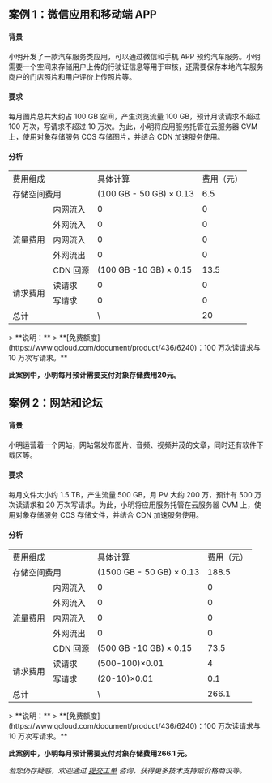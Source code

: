 ## 案例 1：微信应用和移动端 APP
#### 背景
小明开发了一款汽车服务类应用，可以通过微信和手机 APP 预约汽车服务。小明需要一个空间来存储用户上传的行驶证信息等用于审核，还需要保存本地汽车服务商户的门店照片和用户评价上传照片等。
#### 要求
每月图片总共大约占 100 GB 空间，产生浏览流量 100 GB，预计月读请求不超过 100 万次，写请求不超过 10 万次。为此，小明将应用服务托管在云服务器 CVM 上，使用对象存储服务 COS 存储图片，并结合 CDN 加速服务使用。
#### 分析
<style>
table th:first-of-type {
    width: 150px;
}
</style>
<table>
   <tr>
        <td colspan="2">费用组成</td> 
        <td>具体计算</td>
	<td>费用（元）</td>
   </tr>
   <tr>
        <td colspan="2">存储空间费用</td> 
        <td>(100 GB - 50 GB) × 0.13</td> 
	<td>6.5</td> 
   </tr>
   <tr>
        <td rowspan="5">流量费用</td> 
	<td>内网流入</td> 
        <td>0</td> 
	<td>0</td>
   </tr>
   <tr>
	<td>外网流入</td>
        <td>0</td> 
        <td>0</td>
   </tr>
   <tr>
	<td>内网流入</td> 
        <td>0</td> 
        <td>0</td>
   </tr>
   <tr>
	<td>外网流出</td>
        <td>0</td> 
        <td>0</td>
   </tr>
   <tr>
	<td>CDN 回源</td>
        <td>(100 GB -10 GB) × 0.15</td> 
	<td>13.5</td>
   </tr>
   <tr>
        <td rowspan="2">请求费用</td>    
        <td >读请求</td>  
	<td>0</td> 
	<td>0</td>
    </tr>
    <tr>
	<td>写请求</td>
        <td>0</td>  
	<td>0</td>
   </tr>
   <tr>
        <td colspan="2">总计</td>  
	<td>\</td> 
	<td>20</td>
   </tr>
</table>
> **说明：**
> **[免费额度](https://www.qcloud.com/document/product/436/6240)：100 万次读请求与 10 万次写请求。**

**此案例中，小明每月预计需要支付对象存储费用20元。**
## 案例 2：网站和论坛
#### 背景
小明运营着一个网站，网站常发布图片、音频、视频并茂的文章，同时还有软件下载区等。
#### 要求
每月文件大小约 1.5 TB，产生流量 500 GB，月 PV 大约 200 万，预计有 500 万次读请求和 20 万次写请求。为此，小明将应用服务托管在云服务器 CVM 上，使用对象存储服务 COS 存储文件，并结合 CDN 加速服务使用。
#### 分析
<table>
   <tr>
        <td colspan="2">费用组成</td> 
        <td>具体计算</td>
	<td>费用（元）</td>
   </tr>
   <tr>
        <td colspan="2">存储空间费用</td> 
        <td>(1500 GB - 50 GB) × 0.13</td> 
	<td>188.5</td> 
   </tr>
   <tr>
        <td rowspan="5">流量费用</td> 
	<td>内网流入</td> 
        <td>0</td> 
	<td>0</td>
   </tr>
   <tr>
	<td>外网流入</td>
        <td>0</td> 
        <td>0</td>
   </tr>
   <tr>
	<td>内网流入</td> 
        <td>0</td> 
        <td>0</td>
   </tr>
   <tr>
	<td>外网流出</td>
        <td>0</td> 
        <td>0</td>
   </tr>
   <tr>
	<td>CDN 回源</td>
        <td>(500 GB -10 GB) × 0.15</td> 
	<td>73.5</td>
   </tr>
   <tr>
        <td rowspan="2">请求费用</td>    
        <td >读请求</td>  
	<td>(500-100)×0.01</td> 
	<td>4</td>
    </tr>
    <tr>
	<td>写请求</td>
        <td>(20-10)×0.01</td>  
	<td>0.1</td>
    </tr>
    <tr>
        <td colspan="2">总计</td>  
	<td>\</td> 
	<td>266.1</td>
    </tr>
</table>
> **说明：**
> **[免费额度](https://www.qcloud.com/document/product/436/6240)：100 万次读请求与 10 万次写请求。**


**此案例中，小明每月预计需要支付对象存储费用266.1 元。**

*若您仍存疑惑，欢迎通过 [提交工单](https://console.qcloud.com/workorder/category) 咨询，获得更多技术支持或价格商议等。*
